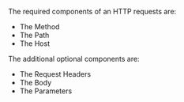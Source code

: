 The required components of an HTTP requests are:
* The Method
* The Path
* The Host

The additional optional components are:
* The Request Headers
* The Body
* The Parameters